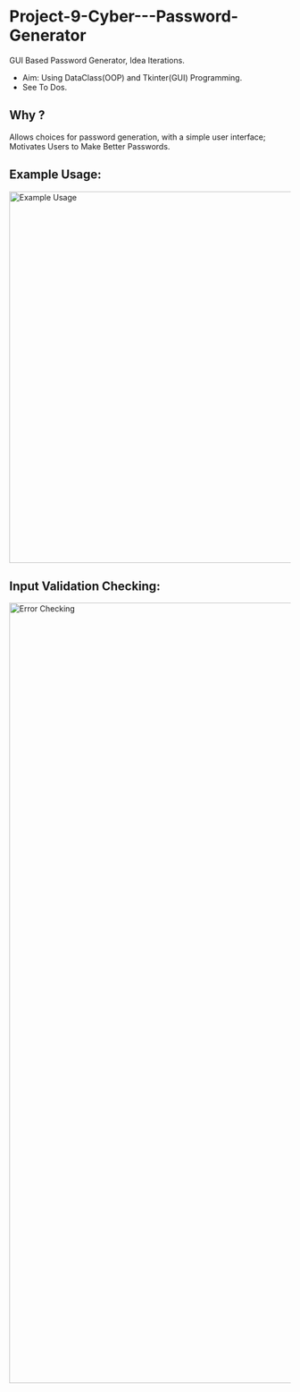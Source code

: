 # Project-9-Cyber---Password-Generator
GUI Based Password Generator, Idea Iterations.  
- Aim: Using DataClass(OOP) and Tkinter(GUI) Programming.   
- See To Dos. 

## Why ? 
Allows choices for password generation, with a simple user interface; Motivates Users to Make Better Passwords. 

## Example Usage: 
<img width="664" alt="Example Usage" src="https://user-images.githubusercontent.com/124969526/221507170-b4568112-91b4-4382-92da-ee2e98e0c582.png">


## Input Validation Checking: 
<img width="1395" alt="Error Checking" src="https://user-images.githubusercontent.com/124969526/221506830-63c8a1c0-ff0d-4d15-9d9d-a3493e0809f0.png">
